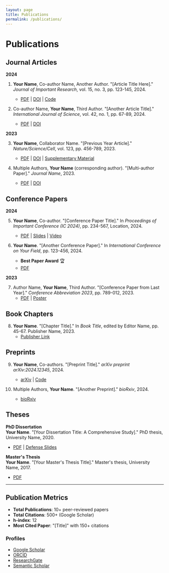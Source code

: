 ```yaml
---
layout: page
title: Publications
permalink: /publications/
---
```


# Publications

## Journal Articles

**2024**

1. **Your Name**, Co-author Name, Another Author. "[Article Title Here]." *Journal of Important Research*, vol. 15, no. 3, pp. 123-145, 2024. 
   - [PDF](/assets/papers/paper2024.pdf) | [DOI](https://doi.org/10.1000/example) | [Code](https://github.com/yourusername/repo)

2. Co-author Name, **Your Name**, Third Author. "[Another Article Title]." *International Journal of Science*, vol. 42, no. 1, pp. 67-89, 2024.
   - [PDF](/assets/papers/paper2024b.pdf) | [DOI](https://doi.org/10.1000/example2)

**2023**

3. **Your Name**, Collaborator Name. "[Previous Year Article]." *Nature/Science/Cell*, vol. 123, pp. 456-789, 2023.
   - [PDF](/assets/papers/paper2023.pdf) | [DOI](https://doi.org/10.1000/example3) | [Supplementary Material](/assets/papers/supp2023.pdf)

4. Multiple Authors, **Your Name** (corresponding author). "[Multi-author Paper]." *Journal Name*, 2023.
   - [PDF](/assets/papers/paper2023b.pdf) | [DOI](https://doi.org/10.1000/example4)

## Conference Papers

**2024**

5. **Your Name**, Co-author. "[Conference Paper Title]." In *Proceedings of Important Conference (IC 2024)*, pp. 234-567, Location, 2024.
   - [PDF](/assets/papers/conference2024.pdf) | [Slides](/assets/slides/ic2024.pdf) | [Video](https://example.com/presentation)

6. **Your Name**. "[Another Conference Paper]." In *International Conference on Your Field*, pp. 123-456, 2024.
   - **Best Paper Award** 🏆
   - [PDF](/assets/papers/conference2024b.pdf)

**2023**

7. Author Name, **Your Name**, Third Author. "[Conference Paper from Last Year]." *Conference Abbreviation 2023*, pp. 789-012, 2023.
   - [PDF](/assets/papers/conference2023.pdf) | [Poster](/assets/posters/poster2023.pdf)

## Book Chapters

8. **Your Name**. "[Chapter Title]." In *Book Title*, edited by Editor Name, pp. 45-67. Publisher Name, 2023.
   - [Publisher Link](https://publisher.com/book)

## Preprints

9. **Your Name**, Co-authors. "[Preprint Title]." *arXiv preprint arXiv:2024.12345*, 2024.
   - [arXiv](https://arxiv.org/abs/2024.12345) | [Code](https://github.com/yourusername/preprint-repo)

10. Multiple Authors, **Your Name**. "[Another Preprint]." *bioRxiv*, 2024.
    - [bioRxiv](https://biorxiv.org/content/example)

## Theses

**PhD Dissertation**  
**Your Name**. "[Your Dissertation Title: A Comprehensive Study]." PhD thesis, University Name, 2020.
- [PDF](/assets/papers/dissertation.pdf) | [Defense Slides](/assets/slides/defense.pdf)

**Master's Thesis**  
**Your Name**. "[Your Master's Thesis Title]." Master's thesis, University Name, 2017.
- [PDF](/assets/papers/masters_thesis.pdf)

---

## Publication Metrics

- **Total Publications**: 10+ peer-reviewed papers
- **Total Citations**: 500+ (Google Scholar)
- **h-index**: 12
- **Most Cited Paper**: "[Title]" with 150+ citations

### Profiles
- [Google Scholar](https://scholar.google.com/citations?user=YOUR_ID)
- [ORCID](https://orcid.org/0000-0000-0000-0000)
- [ResearchGate](https://www.researchgate.net/profile/Your_Name)
- [Semantic Scholar](https://www.semanticscholar.org/author/Your-Name/ID)